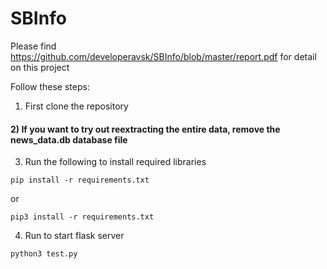 # SBInfo

Please find https://github.com/developeravsk/SBInfo/blob/master/report.pdf for detail on this project

Follow these steps:

1) First clone the repository
#### 2) If you want to try out reextracting the entire data, remove the news_data.db database file
3) Run the following to install required libraries
  ```
  pip install -r requirements.txt
  ```
  or
  ```
  pip3 install -r requirements.txt
  ```
4) Run to start flask server
  ```
  python3 test.py
  ```

